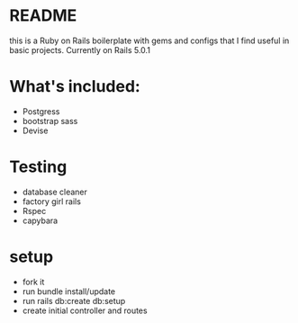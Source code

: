 # README

this is a Ruby on Rails boilerplate with gems and configs that I find useful in basic projects. Currently on Rails 5.0.1

# What's included:
- Postgress
- bootstrap sass
- Devise

# Testing
- database cleaner
- factory girl rails
- Rspec
- capybara


# setup
- fork it
- run bundle install/update
- run rails db:create db:setup
- create initial controller and routes
